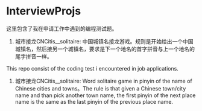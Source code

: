 # InterviewProjs

这里包含了我在申请工作中遇到的编程测试题。


1. 城市接龙CNCitis__solitaire: 中国城镇名接龙游戏。规则是开始给出一个中国城镇名，然后接另一个城镇名，要求是下一个地名的首字拼音与上一个地名的尾字拼音一样。





This repo consist of the coding test i encountered in job applications.


1. 城市接龙CNCitis__solitaire: Word solitaire game in pinyin of the name of Chinese cities and towns。The rule is that given a Chinese town/city name and than pick another town name, the first pinyin of the next place name is the same as the last pinyin of the previous place name.
